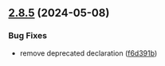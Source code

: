 ## [2.8.5](https://github.com/italia/bootstrap-italia/compare/v2.8.4...v2.8.5) (2024-05-08)

### Bug Fixes

* remove deprecated declaration ([f6d391b](https://github.com/italia/bootstrap-italia/commit/f6d391bd0035c789da8ed593eab2c94962f160b7))